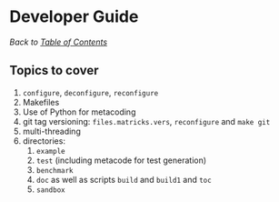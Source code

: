 # Developer Guide

_Back to [Table of Contents](../README.md)_

## Topics to cover

1. ```configure```, ```deconfigure```, ```reconfigure```
1. Makefiles
1. Use of Python for metacoding
1. git tag versioning: ```files.matricks.vers```, ```reconfigure``` and ```make git```
1. multi-threading
1. directories:
   1. ```example```
   1. ```test``` (including metacode for test generation)
   1. ```benchmark```
   1. ```doc``` as well as scripts ```build``` and ```build1``` and ```toc```
   1. ```sandbox```
